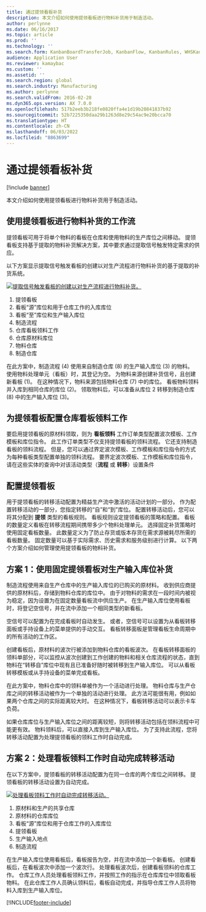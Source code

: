 ```yaml
---
title: 通过提领看板补货
description: 本文介绍如何使用提领看板进行物料补货用于制造活动。
author: perlynne
ms.date: 06/16/2017
ms.topic: article
ms.prod: ''
ms.technology: ''
ms.search.form: KanbanBoardTransferJob, KanbanFlow, KanbanRules, WHSKanbanWaveTable, WHSKanbanWaveTableListPage
audience: Application User
ms.reviewer: kamaybac
ms.custom: ''
ms.assetid: ''
ms.search.region: global
ms.search.industry: Manufacturing
ms.author: perlynne
ms.search.validFrom: 2016-02-28
ms.dyn365.ops.version: AX 7.0.0
ms.openlocfilehash: 517b2eeb3b218fe0820ffa4e1d19b20841837b92
ms.sourcegitcommit: 52b7225350daa29b1263d8e29c54ac9e20bcca70
ms.translationtype: HT
ms.contentlocale: zh-CN
ms.lasthandoff: 06/03/2022
ms.locfileid: "8863699"
---
```

# <a name="replenishment-with-withdrawal-kanbans"></a>通过提领看板补货

[!include [banner](../includes/banner.md)]

本文介绍如何使用提领看板进行物料补货用于制造活动。

## <a name="workflow-for-material-replenishment-that-uses-the-withdrawal-kanban"></a>使用提领看板进行物料补货的工作流

提领看板可用于将单个物料的看板在仓库和使用物料的生产库位之间移动。 提领看板支持基于提取的物料补货解决方案，其中要求通过提取信号触发特定需求的供应。 

以下方案显示提取信号触发看板的创建以对生产流程进行物料补货的基于提取的补货系统。 

[![提取信号触发看板的创建以对生产流程进行物料补货。](./media/material-replenishment-with-withdrawal-kanban.png)](./media/material-replenishment-with-withdrawal-kanban.png)

1.  提领看板
2.  看板“源”库位和用于仓库工作的入库库位
3.  看板“至”库位和生产输入库位
4.  制造流程
5.  仓库看板领料工作
6.  仓库原材料库位
7.  物料仓库
8.  制造仓库

在此方案中，制造流程 (4) 使用来自制造仓库 (8) 的生产输入库位 (3) 的物料。 使用物料处理单元（看板）时，其登记为空。 为物料来源创建补货信号，且创建新看板 (1)。 在这种情况下，物料来源包括物料仓库 (7) 中的库位。 看板物料领料并入库到相同仓库的库位 (2)。 领取物料后，可以准备从库位 2 转移到制造仓库 (8) 中的生产输入库位 (3)。

## <a name="configure-warehouse-work-for-kanban-picking-for-the-withdrawal-kanban"></a>为提领看板配置仓库看板领料工作

要启用提领看板的原材料领取，则为 **看板领料** 工作订单类型配置波次模板、工作模板和库位指令。 此工作订单类型不仅支持提领看板的领料流程。 它还支持制造看板的领料流程。 但是，您可以通过界定波次模板、工作模板和库位指令的方式为每种看板类型配置单独的领料流程。 要界定波次模板、工作模板和库位指令，请在这些实体的查询中对该活动类型（**流程** 或 **转移**）设置条件

## <a name="configure-the-withdrawal-kanban"></a>配置提领看板

用于提领看板的转移活动配置为精益生产流中激活的活动计划的一部分。 作为配置转移活动的一部分，您指定转移的“自”和“到”库位。 配置转移活动后，您可以将其分配到 **提领** 类型的看板规则。 看板规则设定提领看板的策略和配置。 看板的数量定义看板在转移流程期间携带多少个物料处理单元。 选择固定补货策略时使用固定看板数量。 此数量定义为了防止存货或版本存货在需求源被耗尽所需的看板数量。 固定数量可以基于实际需求、历史需求和服务级别进行计算。 以下两个方案介绍如何管理使用提领看板的物料补货。

## <a name="scenario-1-replenish-a-production-input-location-by-using-a-fixed-withdrawal-kanban"></a>方案 1：使用固定提领看板对生产输入库位补货

制造流程使用来自生产仓库中的生产输入库位的已购买的原材料。 收到供应商提供的原材料后，存储到物料仓库的库位中。 由于对物料的需求在一段时间内被视为稳定，因为设置为在固定数量看板流中供应生产。 在生产输入库位使用看板时，将登记空信号，并在流中添加一个相同类型的新看板。 

空信号可以配置为在完成看板时自动发生。 或者，空信号可以设置为从看板转移面板或手持设备上的菜单提供的手动交互。 看板转移面板是管理看板生命周期中的所有活动的工作区。 

创建看板后，原材料的波次行被添加到物料仓库的看板波次。 在看板转移面板的领料单部分，可以监控从波次创建到工作创建的物料和相关仓库流程的状态，直到物料在“转移自”库位中现有且已准备好随时被转移到生产输入库位。 可以从看板转移模板或从手持设备的菜单完成看板。 

在此方案中，物料仓库中的领料单被作为一个活动进行处理。 物料仓库与生产仓库之间的转移活动被作为一个单独的活动进行处理。 此方法可能很有用，例如如果两个仓库之间的实际距离较大时。 在这种情况下，看板转移活动可以表示卡车负荷。 

如果仓库库位与生产输入库位之间的距离较短，则将转移活动包括在领料流程中可能更有效。 物料领料后，可以直接入库到生产输入库位。 为了支持此流程，您将转移活动配置为处理提领看板的领料工作时自动完成。

## <a name="scenario-2-automatically-complete-the-transfer-activity-when-kanban-picking-work-is-processed"></a>方案 2：处理看板领料工作时自动完成转移活动

在以下方案中，提领看板的转移活动配置为在同一仓库的两个库位之间转移。 提领看板的转移活动设置为自动完成。 

[![处理看板领料工作时自动完成转移活动。](./media/transfer-activities-when-processing-kanban-picking.png)](./media/transfer-activities-when-processing-kanban-picking.png)

1.  原材料和生产的共享仓库
2.  原材料的仓库库位
3.  看板“源”库位和用于仓库工作的入库库位
4.  提领看板
5.  生产输入地点
6.  制造流程

在生产输入库位使用看板后，看板报告为空，并在流中添加一个新看板。 创建看板后，在看板波次中添加一个波次行。 处理看板波次后，创建看板领料的仓库工作。 仓库工作人员处理看板领料工作，并按照工作的指示在仓库库位中领取看板物料。 在此仓库工作人员确认领料后，看板自动完成，并指导仓库工作人员将物料入库到生产输入库位。



[!INCLUDE[footer-include](../../includes/footer-banner.md)]